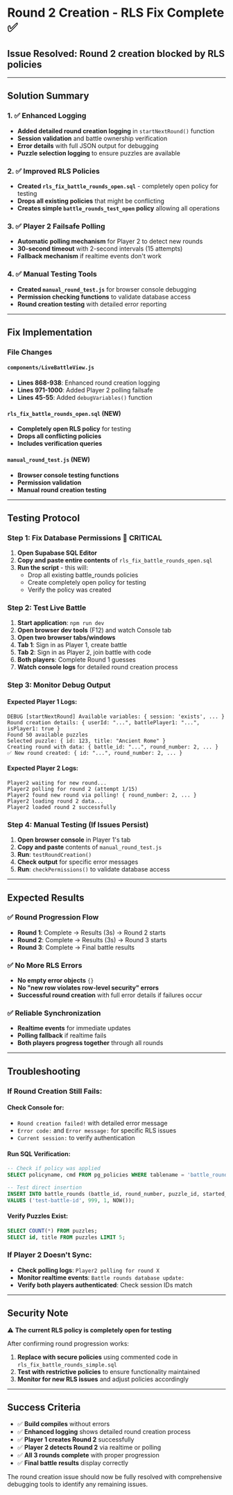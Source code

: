 # Round 2 Creation - RLS Fix Complete ✅

## **Issue Resolved**: Round 2 creation blocked by RLS policies

---

## **Solution Summary**

### 1. ✅ **Enhanced Logging**
- **Added detailed round creation logging** in `startNextRound()` function
- **Session validation** and battle ownership verification
- **Error details** with full JSON output for debugging
- **Puzzle selection logging** to ensure puzzles are available

### 2. ✅ **Improved RLS Policies**
- **Created `rls_fix_battle_rounds_open.sql`** - completely open policy for testing
- **Drops all existing policies** that might be conflicting
- **Creates simple `battle_rounds_test_open` policy** allowing all operations

### 3. ✅ **Player 2 Failsafe Polling**
- **Automatic polling mechanism** for Player 2 to detect new rounds
- **30-second timeout** with 2-second intervals (15 attempts)
- **Fallback mechanism** if realtime events don't work

### 4. ✅ **Manual Testing Tools**
- **Created `manual_round_test.js`** for browser console debugging
- **Permission checking functions** to validate database access
- **Round creation testing** with detailed error reporting

---

## **Fix Implementation**

### **File Changes**

#### `components/LiveBattleView.js`
- **Lines 868-938**: Enhanced round creation logging
- **Lines 971-1000**: Added Player 2 polling failsafe
- **Lines 45-55**: Added `debugVariables()` function

#### `rls_fix_battle_rounds_open.sql` (NEW)
- **Completely open RLS policy** for testing
- **Drops all conflicting policies**
- **Includes verification queries**

#### `manual_round_test.js` (NEW)
- **Browser console testing functions**
- **Permission validation**
- **Manual round creation testing**

---

## **Testing Protocol**

### **Step 1: Fix Database Permissions** 🚨 **CRITICAL**
1. **Open Supabase SQL Editor**
2. **Copy and paste entire contents** of `rls_fix_battle_rounds_open.sql`
3. **Run the script** - this will:
   - Drop all existing battle_rounds policies
   - Create completely open policy for testing
   - Verify the policy was created

### **Step 2: Test Live Battle**
1. **Start application**: `npm run dev`
2. **Open browser dev tools** (F12) and watch Console tab
3. **Open two browser tabs/windows**
4. **Tab 1**: Sign in as Player 1, create battle
5. **Tab 2**: Sign in as Player 2, join battle with code
6. **Both players**: Complete Round 1 guesses
7. **Watch console logs** for detailed round creation process

### **Step 3: Monitor Debug Output**

#### **Expected Player 1 Logs:**
```
DEBUG [startNextRound] Available variables: { session: 'exists', ... }
Round creation details: { userId: "...", battlePlayer1: "...", isPlayer1: true }
Found 50 available puzzles
Selected puzzle: { id: 123, title: "Ancient Rome" }
Creating round with data: { battle_id: "...", round_number: 2, ... }
✅ New round created: { id: "...", round_number: 2, ... }
```

#### **Expected Player 2 Logs:**
```
Player2 waiting for new round...
Player2 polling for round 2 (attempt 1/15)
Player2 found new round via polling! { round_number: 2, ... }
Player2 loading round 2 data...
Player2 loaded round 2 successfully
```

### **Step 4: Manual Testing (If Issues Persist)**
1. **Open browser console** in Player 1's tab
2. **Copy and paste** contents of `manual_round_test.js`
3. **Run**: `testRoundCreation()`
4. **Check output** for specific error messages
5. **Run**: `checkPermissions()` to validate database access

---

## **Expected Results**

### ✅ **Round Progression Flow**
- **Round 1**: Complete → Results (3s) → Round 2 starts
- **Round 2**: Complete → Results (3s) → Round 3 starts
- **Round 3**: Complete → Final battle results

### ✅ **No More RLS Errors**
- **No empty error objects** `{}`
- **No "new row violates row-level security" errors**
- **Successful round creation** with full error details if failures occur

### ✅ **Reliable Synchronization**
- **Realtime events** for immediate updates
- **Polling fallback** if realtime fails
- **Both players progress together** through all rounds

---

## **Troubleshooting**

### **If Round Creation Still Fails:**

#### **Check Console for:**
- `Round creation failed!` with detailed error message
- `Error code:` and `Error message:` for specific RLS issues
- `Current session:` to verify authentication

#### **Run SQL Verification:**
```sql
-- Check if policy was applied
SELECT policyname, cmd FROM pg_policies WHERE tablename = 'battle_rounds';

-- Test direct insertion
INSERT INTO battle_rounds (battle_id, round_number, puzzle_id, started_at)
VALUES ('test-battle-id', 999, 1, NOW());
```

#### **Verify Puzzles Exist:**
```sql
SELECT COUNT(*) FROM puzzles;
SELECT id, title FROM puzzles LIMIT 5;
```

### **If Player 2 Doesn't Sync:**
- **Check polling logs**: `Player2 polling for round X`
- **Monitor realtime events**: `Battle rounds database update:`
- **Verify both players authenticated**: Check session IDs match

---

## **Security Note**

⚠️ **The current RLS policy is completely open for testing**

After confirming round progression works:

1. **Replace with secure policies** using commented code in `rls_fix_battle_rounds_simple.sql`
2. **Test with restrictive policies** to ensure functionality maintained
3. **Monitor for new RLS issues** and adjust policies accordingly

---

## **Success Criteria**

- ✅ **Build compiles** without errors
- ✅ **Enhanced logging** shows detailed round creation process
- ✅ **Player 1 creates Round 2** successfully
- ✅ **Player 2 detects Round 2** via realtime or polling
- ✅ **All 3 rounds complete** with proper progression
- ✅ **Final battle results** display correctly

The round creation issue should now be fully resolved with comprehensive debugging tools to identify any remaining issues.